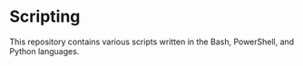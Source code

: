 # Scripting
This repository contains various scripts written in the Bash, PowerShell, and Python languages.
